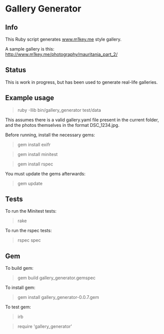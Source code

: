 Gallery Generator
=================

## Info

This Ruby script generates www.m1key.me style gallery.

A sample gallery is this: http://www.m1key.me/photography/mauritania_part_2/

## Status

This is work in progress, but has been used to generate real-life galleries.

## Example usage

>ruby -Ilib bin/gallery_generator test/data 

This assumes there is a valid gallery.yaml file present in the current folder,
and the photos themselves in the format DSC_1234.jpg.

Before running, install the necessary gems:
> gem install exifr

> gem install minitest

> gem install rspec


You must update the gems afterwards:
> gem update

## Tests

To run the Minitest tests:
> rake

To run the rspec tests:
> rspec spec 

## Gem

To build gem:
> gem build gallery_generator.gemspec

To install gem:
> gem install gallery_generator-0.0.7.gem

To test gem:
> irb

> require 'gallery_generator'

